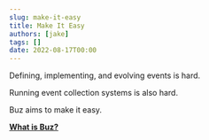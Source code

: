 ```yaml
---
slug: make-it-easy
title: Make It Easy
authors: [jake]
tags: []
date: 2022-08-17T00:00
---
```



Defining, implementing, and evolving events is hard.

Running event collection systems is also hard.

Buz aims to make it easy.


**[What is Buz?](/)**

